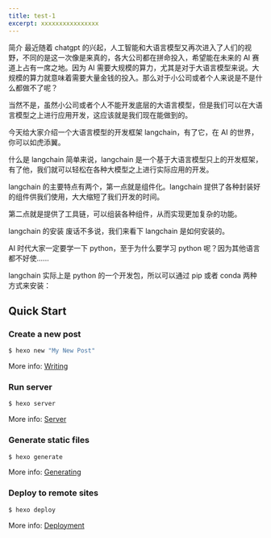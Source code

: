 ```yaml
---
title: test-1
excerpt: xxxxxxxxxxxxxxxx
---
```

简介
最近随着 chatgpt 的兴起，人工智能和大语言模型又再次进入了人们的视野，不同的是这一次像是来真的，各大公司都在拼命投入，希望能在未来的 AI 赛道上占有一席之地。因为 AI 需要大规模的算力，尤其是对于大语言模型来说。大规模的算力就意味着需要大量金钱的投入。那么对于小公司或者个人来说是不是什么都做不了呢？

当然不是，虽然小公司或者个人不能开发底层的大语言模型，但是我们可以在大语言模型之上进行应用开发，这应该就是我们现在能做到的。

今天给大家介绍一个大语言模型的开发框架 langchain，有了它，在 AI 的世界，你可以如虎添翼。

什么是 langchain
简单来说，langchain 是一个基于大语言模型只上的开发框架，有了他，我们就可以轻松在各种大模型之上进行实际应用的开发。

langchain 的主要特点有两个，第一点就是组件化。langchain 提供了各种封装好的组件供我们使用，大大缩短了我们开发的时间。

第二点就是提供了工具链，可以组装各种组件，从而实现更加复杂的功能。

langchain 的安装
废话不多说，我们来看下 langchain 是如何安装的。

AI 时代大家一定要学一下 python，至于为什么要学习 python 呢？因为其他语言都不好使......

langchain 实际上是 python 的一个开发包，所以可以通过 pip 或者 conda 两种方式来安装：

## Quick Start

### Create a new post

``` bash
$ hexo new "My New Post"
```

More info: [Writing](https://hexo.io/docs/writing.html)

### Run server

``` bash
$ hexo server
```

More info: [Server](https://hexo.io/docs/server.html)

### Generate static files

``` bash
$ hexo generate
```

More info: [Generating](https://hexo.io/docs/generating.html)

### Deploy to remote sites

``` bash
$ hexo deploy
```

More info: [Deployment](https://hexo.io/docs/one-command-deployment.html)
